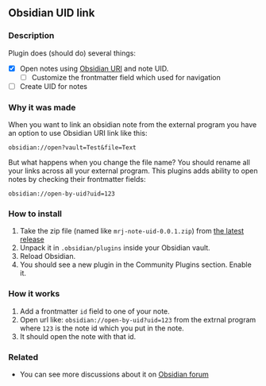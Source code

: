 ## Obsidian UID link

### Description

Plugin does (should do) several things:
- [x] Open notes using [Obsidian URI](https://help.obsidian.md/Advanced+topics/Using+obsidian+URI) and note UID.
  - [ ] Customize the frontmatter field which used for navigation
- [ ] Create UID for notes

### Why it was made
When you want to link an obsidian note from the external program you have an option to use Obsidian URI link like this:

```
obsidian://open?vault=Test&file=Text
```

But what happens when you change the file name? You should rename all your links across all your external program. 
This plugins adds ability to open notes by checking their frontmatter fields:

```
obsidian://open-by-uid?uid=123
```

### How to install
1. Take the zip file (named like `mrj-note-uid-0.0.1.zip`) from [the latest release](https://github.com/mrjackphil/obsidian-note-uid/releases/latest)
2. Unpack it in `.obsidian/plugins` inside your Obsidian vault.
3. Reload Obsidian. 
4. You should see a new plugin in the Community Plugins section. Enable it.

### How it works
1. Add a frontmatter `id` field to one of your note.
2. Open url like: `obsidian://open-by-uid?uid=123` from the extrnal program where `123` is the note id which you put in the note.
3. It should open the note with that id. 

### Related
- You can see more discussions about it on [Obsidian forum](https://forum.obsidian.md/t/uuid-for-note-links-in-url-scheme/14617)
